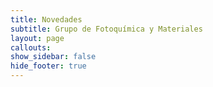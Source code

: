 ```yaml
---
title: Novedades
subtitle: Grupo de Fotoquímica y Materiales
layout: page
callouts:
show_sidebar: false
hide_footer: true
---
```

